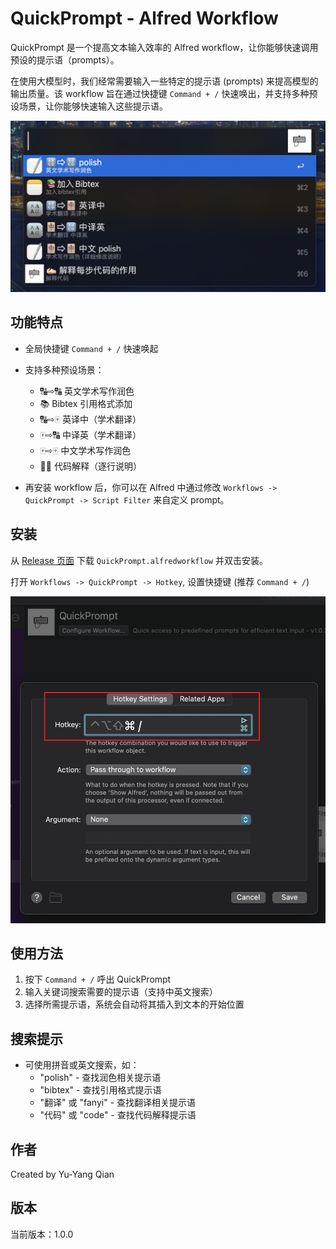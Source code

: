 # QuickPrompt - Alfred Workflow

QuickPrompt 是一个提高文本输入效率的 Alfred workflow，让你能够快速调用预设的提示语（prompts）。

在使用大模型时，我们经常需要输入一些特定的提示语 (prompts) 来提高模型的输出质量。该 workflow 旨在通过快捷键 `Command + /` 快速唤出，并支持多种预设场景，让你能够快速输入这些提示语。

![Example](figs/example.png)

## 功能特点

-   全局快捷键 `Command + /` 快速唤起
-   支持多种预设场景：

    -   🔠⇨🔠 英文学术写作润色
    -   📚 Bibtex 引用格式添加
    -   🔠⇨🀄️ 英译中（学术翻译）
    -   🀄️⇨🔠 中译英（学术翻译）
    -   🀄️⇨🀄️ 中文学术写作润色
    -   ✍🏻 代码解释（逐行说明）

-   再安装 workflow 后，你可以在 Alfred 中通过修改 `Workflows -> QuickPrompt -> Script Filter` 来自定义 prompt。

## 安装

从 [Release 页面](https://github.com/ZinYY/QuickPrompt_AlfredWorkflow/releases) 下载 `QuickPrompt.alfredworkflow` 并双击安装。

打开 `Workflows -> QuickPrompt -> Hotkey`, 设置快捷键 (推荐 `Command + /`)

![设置快捷键](figs/set_hotkey.png)

## 使用方法

1. 按下 `Command + /` 呼出 QuickPrompt
2. 输入关键词搜索需要的提示语（支持中英文搜索）
3. 选择所需提示语，系统会自动将其插入到文本的开始位置

## 搜索提示

-   可使用拼音或英文搜索，如：
    -   "polish" - 查找润色相关提示语
    -   "bibtex" - 查找引用格式提示语
    -   "翻译" 或 "fanyi" - 查找翻译相关提示语
    -   "代码" 或 "code" - 查找代码解释提示语

## 作者

Created by Yu-Yang Qian

## 版本

当前版本：1.0.0
